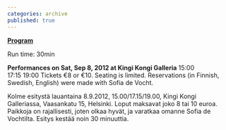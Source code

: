 ```yaml
---
categories: archive
published: true
---
```


**[Program](https://www.dropbox.com/s/jvfmfqsmgog95wt/Forgotten-ProgramMenu.pdf)**

Run time: 30min

**Performances on Sat, Sep 8, 2012 at Kingi Kongi Galleria**
15:00  
17:15 
19:00 
Tickets €8 or €10. 
Seating is limited. Reservations (in Finnish, Swedish, English) were made with Sofia de Vocht. 

Kolme esitystä lauantaina 8.9.2012, 15.00/17.15/19.00, Kingi Kongi Galleriassa, Vaasankatu 15, Helsinki. Loput maksavat joko 8 tai 10 euroa. Paikkoja on rajallisesti, joten olkaa hyvät, ja varatkaa omanne Sofia de Vochtilta. Esitys kestää noin 30 minuuttia.